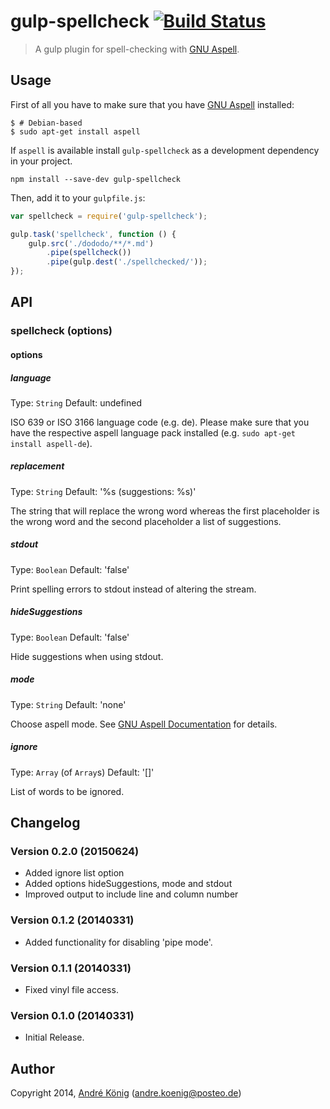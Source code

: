 # gulp-spellcheck [![Build Status](https://travis-ci.org/akoenig/gulp-spellcheck.svg?branch=master)](https://travis-ci.org/akoenig/gulp-spellcheck)

> A gulp plugin for spell-checking with [GNU Aspell](http://aspell.net/).

## Usage

First of all you have to make sure that you have [GNU Aspell](http://aspell.net/) installed:
    
    $ # Debian-based
    $ sudo apt-get install aspell

If `aspell` is available install `gulp-spellcheck` as a development dependency in your project.

```shell
npm install --save-dev gulp-spellcheck
```

Then, add it to your `gulpfile.js`:

```javascript
var spellcheck = require('gulp-spellcheck');

gulp.task('spellcheck', function () {
    gulp.src('./dododo/**/*.md')
        .pipe(spellcheck())
        .pipe(gulp.dest('./spellchecked/'));
});
```

## API

### spellcheck (options)

#### options

##### language
Type: `String`
Default: undefined

ISO 639 or ISO 3166 language code (e.g. de). Please make sure that you have the respective aspell language pack installed (e.g. `sudo apt-get install aspell-de`).

##### replacement
Type: `String`
Default: '%s (suggestions: %s)'

The string that will replace the wrong word whereas the first placeholder is the wrong word and the second placeholder a list of suggestions.

##### stdout
Type: `Boolean`
Default: 'false'

Print spelling errors to stdout instead of altering the stream.

##### hideSuggestions
Type: `Boolean`
Default: 'false'

Hide suggestions when using stdout.

##### mode
Type: `String`
Default: 'none'

Choose aspell mode. See [GNU Aspell Documentation](http://aspell.net/man-html/Notes-on-Various-Filters-and-Filter-Modes.html#Notes-on-Various-Filters-and-Filter-Modes) for details.

##### ignore
Type: `Array` (of `Array`s)
Default: '[]'

List of words to be ignored.

## Changelog

### Version 0.2.0 (20150624)

- Added ignore list option
- Added options hideSuggestions, mode and stdout
- Improved output to include line and column number

### Version 0.1.2 (20140331)

- Added functionality for disabling 'pipe mode'.

### Version 0.1.1 (20140331)

- Fixed vinyl file access.

### Version 0.1.0 (20140331)

- Initial Release.

## Author

Copyright 2014, [André König](http://iam.andrekoenig.info) (andre.koenig@posteo.de)
